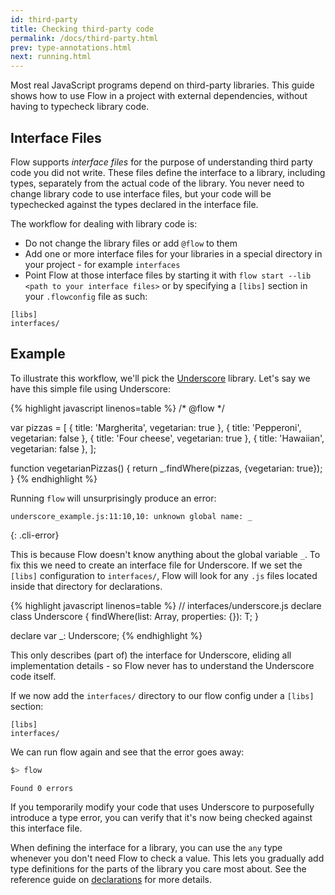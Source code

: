 ```yaml
---
id: third-party
title: Checking third-party code
permalink: /docs/third-party.html
prev: type-annotations.html
next: running.html
---
```


Most real JavaScript programs depend on third-party libraries. This guide shows how to use Flow in a project with external dependencies, without having to typecheck library code.

## Interface Files

Flow supports *interface files* for the purpose of understanding third party code you did not write. These files define the interface to a library, including types, separately from the actual code of the library. You never need to change library code to use interface files, but your code will be typechecked against the types declared in the interface file.

The workflow for dealing with library code is:

* Do not change the library files or add `@flow` to them
* Add one or more interface files for your libraries in a special directory in your project - for example `interfaces`
* Point Flow at those interface files by starting it with `flow start --lib  <path to your interface files>` or by specifying a `[libs]` section in your `.flowconfig` file as such:

```
[libs]
interfaces/
```

## Example

To illustrate this workflow, we'll pick the [Underscore](http://underscorejs.org/) library. Let's say we have this simple file using Underscore:

{% highlight javascript linenos=table %}
/* @flow */

var pizzas = [
  { title: 'Margherita', vegetarian: true },
  { title: 'Pepperoni', vegetarian: false },
  { title: 'Four cheese', vegetarian: true },
  { title: 'Hawaiian', vegetarian: false },
];

function vegetarianPizzas() {
  return _.findWhere(pizzas, {vegetarian: true});
}
{% endhighlight %}

Running `flow` will unsurprisingly produce an error:

```text
underscore_example.js:11:10,10: unknown global name: _
```
{: .cli-error}

This is because Flow doesn't know anything about the global variable `_`. To fix this we need to create an interface file for Underscore. If we set the `[libs]` configuration to `interfaces/`, Flow will look for any `.js` files located inside that directory for declarations.

{% highlight javascript linenos=table %}
// interfaces/underscore.js
declare class Underscore {
  findWhere<T>(list: Array<T>, properties: {}): T;
}

declare var _: Underscore;
{% endhighlight %}

This only describes (part of) the interface for Underscore, eliding all implementation details - so Flow never has to understand the Underscore code itself.

If we now add the `interfaces/` directory to our flow config under a `[libs]` section:

```
[libs]
interfaces/
```

We can run flow again and see that the error goes away:

```bash
$> flow
```

```
Found 0 errors
```

If you temporarily modify your code that uses Underscore to purposefully introduce a type error, you can verify that it's now being checked against this interface file.

When defining the interface for a library, you can use the `any` type whenever you don't need Flow to check a value. This lets you gradually add type definitions for the parts of the library you care most about. See the reference guide on [declarations](declarations.html) for more details.
